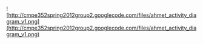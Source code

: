 ![http://cmpe352spring2012group2.googlecode.com/files/ahmet_activity_diagram_v1.png](http://cmpe352spring2012group2.googlecode.com/files/ahmet_activity_diagram_v1.png)